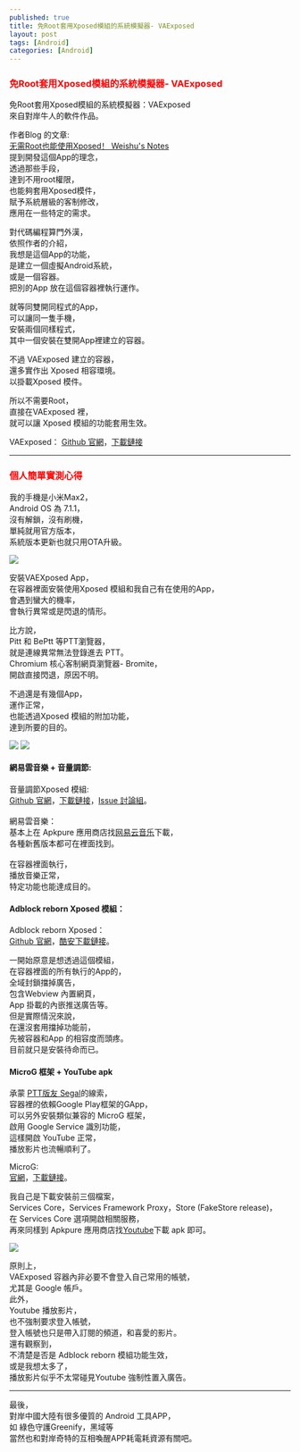 ```yaml
---
published: true
title: 免Root套用Xposed模組的系統模擬器- VAExposed
layout: post
tags: [Android]
categories: [Android]
---
```


### <font color="red">免Root套用Xposed模組的系統模擬器- VAExposed</font> 

免Root套用Xposed模組的系統模擬器：VAExposed   
來自對岸牛人的軟件作品。    
    
作者Blog 的文章:   
[<span lang="zh-Hans">无需Root也能使用Xposed！ Weishu's Notes</span>][1]   
提到開發這個App的理念，   
透過那些手段，   
達到不用root權限，   
也能夠套用Xposed模件，    
賦予系統層級的客制修改，    
應用在一些特定的需求。   
    
對代碼編程算門外漢，    
依照作者的介紹，    
我想是這個App的功能，    
是建立一個虛擬Android系統，   
或是一個容器。   
把別的App 放在這個容器裡執行運作。   
    
就等同雙開同程式的App，   
可以讓同一隻手機，   
安裝兩個同樣程式，   
其中一個安裝在雙開App裡建立的容器。   
    
不過 VAExposed 建立的容器，   
還多實作出 Xposed 相容環境。    
以掛載Xposed 模件。   
    
所以不需要Root，    
直接在VAExposed 裡，   
就可以讓 Xposed 模組的功能套用生效。    
    
VAExposed：
[Github 官網][2]，[下載鏈接][3]

------

### <font color="red">個人簡單實測心得</font>

我的手機是小米Max2，        
Android OS 為 7.1.1，     
沒有解鎖，沒有刷機，      
單純就用官方版本，       
系統版本更新也就只用OTA升級。        

<picture>
<source type="image/webp" srcset="https://res.cloudinary.com/shengshampoo/image/upload/s--_aRrZM2O--/v1517165423/Screenshot_2018-01-28-20-19-22-792_io.va.exposed1-fs81_kupvjp.webp">
<img class="responsively-lazy responsively-lazy-300" src="https://res.cloudinary.com/shengshampoo/image/upload/s--rDwDmSnN--/v1517165039/Screenshot_2018-01-28-20-19-22-792_io.va.exposed1-fs81_qcfews.png" srcset="data:image/gif;base64,R0lGODlhAQABAIAAAP///////yH5BAEKAAEALAAAAAABAAEAAAICTAEAOw==">
</picture>  
        
安裝VAEXposed App，        
在容器裡面安裝使用Xposed 模組和我自己有在使用的App，     
會遇到蠻大的機率，       
會執行異常或是閃退的情形。          
        
比方說，   
Pitt 和 BePtt 等PTT瀏覽器，       
就是連線異常無法登錄進去 PTT。       
Chromium 核心客制網頁瀏覽器- Bromite，        
開啟直接閃退，原因不明。        
        
不過還是有幾個App，       
運作正常，       
也能透過Xposed 模組的附加功能，     
達到所要的目的。        

<picture>
<source type="image/webp" srcset="https://res.cloudinary.com/shengshampoo/image/upload/s--GRneKeHM--/v1517165630/Screenshot_2018-01-28-20-19-09-483_io.va.exposed1-fs81_veevrv.webp">
<img class="responsively-lazy responsively-lazy-300" src="https://res.cloudinary.com/shengshampoo/image/upload/s--_YLX0YYl--/v1517165039/Screenshot_2018-01-28-20-19-09-483_io.va.exposed1-fs81_ijvyvx.png" srcset="data:image/gif;base64,R0lGODlhAQABAIAAAP///////yH5BAEKAAEALAAAAAABAAEAAAICTAEAOw==">
</picture>
<picture>
<source type="image/webp" srcset="https://res.cloudinary.com/shengshampoo/image/upload/s--j_BQVfrF--/v1517165715/Screenshot_2018-01-28-20-19-35-772_io.va.exposed1-fs81_bndegc.webp">
<img class="responsively-lazy responsively-lazy-300" src="https://res.cloudinary.com/shengshampoo/image/upload/s--h6auHSat--/v1517165039/Screenshot_2018-01-28-20-19-35-772_io.va.exposed1-fs81_b5ei9l.png" srcset="data:image/gif;base64,R0lGODlhAQABAIAAAP///////yH5BAEKAAEALAAAAAABAAEAAAICTAEAOw==">
</picture>
              
#### 網易雲音樂 + 音量調節:    

音量調節Xposed 模組:      
[Github 官網][4]，[下載鏈接][5]，[Issue 討論組][6]。      
        
網易雲音樂：    
基本上在 Apkpure 應用商店找[<span lang="zh-Hans">网易云音乐</span>][7]下載，     
各種新舊版本都可在裡面找到。      
        
在容器裡面執行，        
播放音樂正常，     
特定功能也能達成目的。    
    
#### Adblock reborn Xposed 模組：      

Adblock reborn Xposed：      
[Github 官網][8]，[酷安下載鏈接][9]。      

一開始原意是想透過這個模組，      
在容器裡面的所有執行的App的，        
全域封鎖擋掉廣告，       
包含Webview 內置網頁，     
App 掛載的內嵌推送廣告等。        
但是實際情況來說，           
在還沒套用擋掉功能前，     
先被容器和App 的相容度而頭疼。              
目前就只是安裝待命而已。            

#### MicroG 框架 + YouTube apk
        
承蒙 [PTT版友 Segal][10]的線索，        
容器裡的依賴Google Play框架的GApp，       
可以另外安裝類似兼容的 MicroG 框架，       
啟用 Google Service 識別功能，       
這樣開啟 YouTube 正常，        
播放影片也流暢順利了。     

MicroG:     
[官網][11]，[下載鏈接][12]。          

我自己是下載安裝前三個檔案，      
Services Core，Services Framework Proxy，Store (FakeStore release)，       
在 Services Core 選項開啟相關服務，        
再來同樣到 Apkpure 應用商店找[Youtube][13]下載 apk 即可。     

<picture>
<source type="image/webp" srcset="https://res.cloudinary.com/shengshampoo/image/upload/s--yGSoiQqB--/v1517165771/Screenshot_2018-01-29-02-35-30-090_io.va.exposed1-fs81_ssftvu.webp">
<img class="responsively-lazy responsively-lazy-300" src="https://res.cloudinary.com/shengshampoo/image/upload/s--2OpUozDr--/v1517165040/Screenshot_2018-01-29-02-35-30-090_io.va.exposed1-fs81_bo42sj.png" srcset="data:image/gif;base64,R0lGODlhAQABAIAAAP///////yH5BAEKAAEALAAAAAABAAEAAAICTAEAOw==">
</picture>
        
原則上，        
VAExposed 容器內非必要不會登入自己常用的帳號，        
尤其是 Google 帳戶。      
此外，     
Youtube 播放影片，           
也不強制要求登入帳號，     
登入帳號也只是帶入訂閱的頻道，和喜愛的影片。      
還有觀察到，      
不清楚是否是 Adblock reborn 模組功能生效，       
或是我想太多了，        
播放影片似乎不太常碰見Youtube 強制性置入廣告。         
        
-----
        
最後，     
對岸中國大陸有很多優質的 Android 工具APP，     
如 綠色守護Greenify，黑域等      
當然也和對岸奇特的互相喚醒APP耗電耗資源有關吧。       

[1]: http://weishu.me/2017/12/02/non-root-xposed/
[2]: https://github.com/android-hacker/VAExposed
[3]: https://github.com/android-hacker/VAExposed/releases
[4]: https://github.com/bin456789/Unblock163MusicClient-Xposed
[5]: https://github.com/bin456789/Unblock163MusicClient-Xposed/releases
[6]: https://github.com/bin456789/Unblock163MusicClient-Xposed/issues
[7]: https://apkpure.com/%E7%BD%91%E6%98%93%E4%BA%91%E9%9F%B3%E4%B9%90/com.netease.cloudmusic
[8]: https://github.com/AdBlocker-Reborn/AdBlocker_Reborn
[9]: http://coolapk.com/apk/com.aviraxp.adblocker.continued
[10]: https://www.ptt.cc/bbs/Android/M.1517075195.A.118.html
[11]: https://microg.org/
[12]: https://microg.org/download.html
[13]: https://apkpure.com/youtube/com.google.android.youtube
